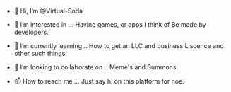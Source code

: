 - 👋 Hi, I’m @Virtual-Soda
- 👀 I’m interested in ... Having games, or apps I think of
Be made by developers.

- 🌱 I’m currently learning .. How to get an LLC
 and business Liscence and other such things.

- 💞️ I’m looking to collaborate on .. Meme's and
Summons.
- 📫 How to reach me ...
Just say hi on this platform for noe.
<!---
Virtual-Soda/Virtual-Soda is a ✨ special ✨ repository because its `README.md` (this file) appears on your GitHub profile.
You can click the Preview link to take a look at your changes.
--->
